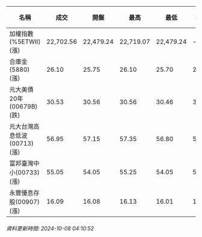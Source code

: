 | 名稱 | 成交 | 開盤 | 最高 | 最低 | 均價 | 成交金額(億) | 昨收 | 漲跌幅 | 漲跌 | 總量 | 昨量 | 振幅 |
| -------- | -------- | -------- | -------- |-------- | -------- | -------- |-------- |-------- |-------- | -------- | -------- |-------- |
|加權指數(%5ETWII) (漲)|22,702.56|22,479.24|22,719.07|22,479.24|-|3,778.66|22,302.71|1.79%|399.85|8,959,180|0|1.08%|
|合庫金(5880) (漲)|26.10|25.75|26.10|25.70|25.90|3.24|25.75|1.36%|0.35|12,505|10,727|1.55%|
|元大美債20年(00679B) (跌)|30.53|30.56|30.56|30.46|30.53|32.48|30.71|0.59%|0.18|106,405|137,018|0.33%|
|元大台灣高息低波(00713) (漲)|56.95|57.15|57.35|56.80|57.01|7.29|56.80|0.26%|0.15|12,784|12,725|0.97%|
|富邦臺灣中小(00733) (漲)|55.05|54.05|55.25|54.05|54.88|0.749|53.75|2.42%|1.30|1,365|1,826|2.23%|
|永豐優息存股(00907) (漲)|16.09|16.08|16.13|16.01|16.07|0.530|15.98|0.69%|0.11|3,302|6,012|0.75%|
###### 資料更新時間: 2024-10-08 04:10:52